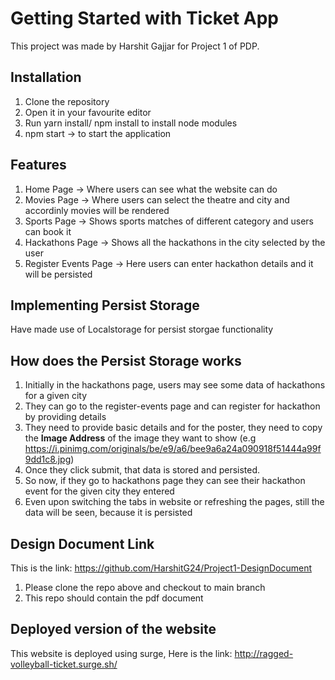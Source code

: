 # Getting Started with Ticket App

This project was made by Harshit Gajjar for Project 1 of PDP.

## Installation

1. Clone the repository
2. Open it in your favourite editor
3. Run yarn install/ npm install to install node modules
4. npm start -> to start the application

## Features
1. Home Page -> Where users can see what the website can do
2. Movies Page -> Where users can select the theatre and city and accordinly movies will be rendered
3. Sports Page -> Shows sports matches of different category and users can book it
4. Hackathons Page -> Shows all the hackathons in the city selected by the user
5. Register Events Page -> Here users can enter hackathon details and it will be persisted

## Implementing Persist Storage
Have made use of Localstorage for persist storgae functionality

## How does the Persist Storage works
1. Initially in the hackathons page, users may see some data of hackathons for a given city
2. They can go to the register-events page and can register for hackathon by providing details
3. They need to provide basic details and for the poster, they need to copy the **Image Address** of the image they want to show (e.g https://i.pinimg.com/originals/be/e9/a6/bee9a6a24a090918f51444a99f9dd1c8.jpg)
4. Once they click submit, that data is stored and persisted.
5. So now, if they go to hackathons page they can see their hackathon event for the given city they entered
6. Even upon switching the tabs in website or refreshing the pages, still the data will be seen, because it is persisted

## Design Document Link
This is the link: https://github.com/HarshitG24/Project1-DesignDocument
1. Please clone the repo above and checkout to main branch
2. This repo should contain the pdf document

## Deployed version of the website
This website is deployed using surge, Here is the link: http://ragged-volleyball-ticket.surge.sh/
